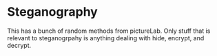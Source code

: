 # Steganography
This has a bunch of random methods from pictureLab. Only stuff that is relevant to steganogrpahy is anything dealing with hide, encrypt, and decrypt.
